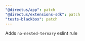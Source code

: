 ```yaml
---
"@directus/app": patch
"@directus/extensions-sdk": patch
"tests-blackbox": patch
---
```


Adds `no-nested-ternary` eslint rule
